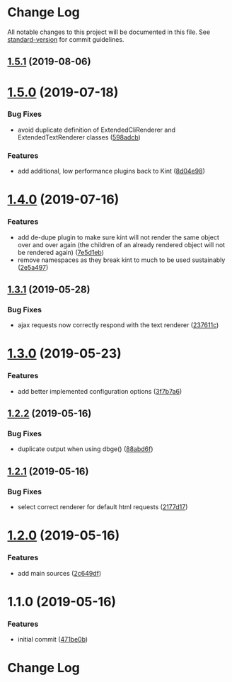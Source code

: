 # Change Log

All notable changes to this project will be documented in this file. See [standard-version](https://github.com/conventional-changelog/standard-version) for commit guidelines.

## [1.5.1](https://bitbucket.org/labor-digital/labor-library-dbg/branches/compare/v1.5.1%0Dv1.5.0#diff) (2019-08-06)



# [1.5.0](https://bitbucket.org/labor-digital/labor-library-dbg/branches/compare/v1.5.0%0Dv1.4.0#diff) (2019-07-18)


### Bug Fixes

* avoid duplicate definition of ExtendedCliRenderer and ExtendedTextRenderer classes ([598adcb](https://bitbucket.org/labor-digital/labor-library-dbg/commits/598adcb))


### Features

* add additional, low performance plugins back to Kint ([8d04e98](https://bitbucket.org/labor-digital/labor-library-dbg/commits/8d04e98))



# [1.4.0](https://bitbucket.org/labor-digital/labor-library-dbg/branches/compare/v1.4.0%0Dv1.3.1#diff) (2019-07-16)


### Features

* add de-dupe plugin to make sure kint will not render the same object over and over again (the children of an already rendered object will not be rendered again) ([7e5d1eb](https://bitbucket.org/labor-digital/labor-library-dbg/commits/7e5d1eb))
* remove namespaces as they break kint to much to be used sustainably ([2e5a497](https://bitbucket.org/labor-digital/labor-library-dbg/commits/2e5a497))



## [1.3.1](https://bitbucket.org/labor-digital/labor-library-dbg/branches/compare/v1.3.1%0Dv1.3.0#diff) (2019-05-28)


### Bug Fixes

* ajax requests now correctly respond with the text renderer ([237611c](https://bitbucket.org/labor-digital/labor-library-dbg/commits/237611c))



# [1.3.0](https://bitbucket.org/labor-digital/labor-library-dbg/branches/compare/v1.3.0%0Dv1.2.2#diff) (2019-05-23)


### Features

* add better implemented configuration options ([3f7b7a6](https://bitbucket.org/labor-digital/labor-library-dbg/commits/3f7b7a6))



## [1.2.2](https://bitbucket.org/labor-digital/labor-library-dbg/branches/compare/v1.2.2%0Dv1.2.1#diff) (2019-05-16)


### Bug Fixes

* duplicate output when using dbge() ([88abd6f](https://bitbucket.org/labor-digital/labor-library-dbg/commits/88abd6f))



## [1.2.1](https://bitbucket.org/labor-digital/labor-library-dbg/branches/compare/v1.2.1%0Dv1.2.0#diff) (2019-05-16)


### Bug Fixes

* select correct renderer for default html requests ([2177d17](https://bitbucket.org/labor-digital/labor-library-dbg/commits/2177d17))



# [1.2.0](https://bitbucket.org/labor-digital/labor-library-dbg/branches/compare/v1.2.0%0Dv1.1.0#diff) (2019-05-16)


### Features

* add main sources ([2c649df](https://bitbucket.org/labor-digital/labor-library-dbg/commits/2c649df))



# 1.1.0 (2019-05-16)


### Features

* initial commit ([471be0b](https://bitbucket.org/labor-digital/labor-library-dbg/commits/471be0b))



# Change Log
